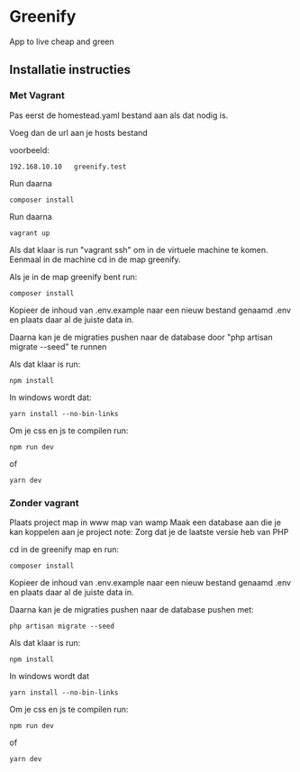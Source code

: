# Greenify
App to live cheap and green

## Installatie instructies
### Met Vagrant
Pas eerst de homestead.yaml bestand aan als dat nodig is.

Voeg dan de url aan je hosts bestand

voorbeeld:
```
192.168.10.10	greenify.test
```

Run daarna 

```
composer install
```

Run daarna

```
vagrant up
```

Als dat klaar is run "vagrant ssh" om in de virtuele machine te komen. Eenmaal in de machine
cd in de map greenify. 

Als je in de map greenify bent run:

```
composer install
```

Kopieer de inhoud van .env.example naar een nieuw bestand genaamd .env en plaats daar al de juiste data in. 

Daarna kan je de migraties pushen naar de database door "php artisan migrate --seed" te runnen

Als dat klaar is run:
 ```
 npm install
 ```
 
In windows wordt dat:  
```
yarn install --no-bin-links
```
Om je css en js te compilen run:
```
npm run dev 
```

of 
```
yarn dev 
```


### Zonder vagrant
Plaats project map in www map van wamp
Maak een database aan die je kan koppelen aan je project
note: Zorg dat je de laatste versie heb van PHP

cd in de greenify map en run: 
```
composer install
```
Kopieer de inhoud van .env.example naar een nieuw bestand genaamd .env en plaats daar al de juiste data in. 

Daarna kan je de migraties pushen naar de database pushen met:
 ```
 php artisan migrate --seed
 ``` 

Als dat klaar is run:
``` 
npm install
```

In windows wordt dat 
```
yarn install --no-bin-links
```

Om je css en js te compilen run:
```
npm run dev
```
 of 
 ```
 yarn dev
 ```

